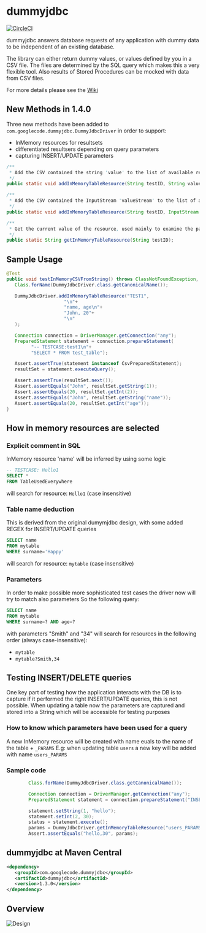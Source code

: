 # dummyjdbc 
[![CircleCI](https://circleci.com/gh/kaiwinter/dummyjdbc.svg?style=svg)](https://circleci.com/gh/kaiwinter/dummyjdbc)

dummyjdbc answers database requests of any application with dummy data to be independent of an existing database.

The library can either return dummy values, or values defined by you in a CSV file. The files are determined by the SQL query which makes this a very flexible tool. Also results of Stored Procedures can be mocked with data from CSV files.

For more details please see the [Wiki](https://github.com/kaiwinter/dummyjdbc/wiki)

## New Methods in 1.4.0
Three new methods have been added to `com.googlecode.dummyjdbc.DummyJdbcDriver` in order to support:
* InMemory resources for resultsets
* differentiated resultsers depending on query parameters
* capturing INSERT/UPDATE parameters

```Java
/**
 * Add the CSV contained the string 'value' to the list of available resultsets
 */
public static void addInMemoryTableResource(String testID, String value);

/**
 * Add the CSV contained the InputStream 'valueStream' to the list of available resultsets
 */
public static void addInMemoryTableResource(String testID, InputStream valueStream);

/**
 * Get the current value of the resource, used mainly to examine the parameters used for INSERT/UPDATE queries
 */
public static String getInMemoryTableResource(String testID);
```

## Sample Usage
```java
@Test
public void testInMemoryCSVFromString() throws ClassNotFoundException, URISyntaxException, SQLException {
   Class.forName(DummyJdbcDriver.class.getCanonicalName());

   DummyJdbcDriver.addInMemoryTableResource("TEST1", 
                     "\n"+
                     "name, age\n"+
                     "John, 20"+
                     "\n"
   );

   Connection connection = DriverManager.getConnection("any");
   PreparedStatement statement = connection.prepareStatement(
         "-- TESTCASE:test1\n"+
         "SELECT * FROM test_table");

   Assert.assertTrue(statement instanceof CsvPreparedStatement);
   resultSet = statement.executeQuery();

   Assert.assertTrue(resultSet.next());
   Assert.assertEquals("John", resultSet.getString(1));
   Assert.assertEquals(20, resultSet.getInt(2));
   Assert.assertEquals("John", resultSet.getString("name"));
   Assert.assertEquals(20, resultSet.getInt("age"));
}
```

## How in memory resources are selected

### Explicit comment in SQL
InMemory resource 'name' will be inferred by using some logic

```SQL
-- TESTCASE: Hello1
SELECT *
FROM TableUsedEverywhere
```
will search for resource: `Hello1` (case insensitive)

### Table name deduction
This is derived from the original dumymjdbc design, with some added REGEX for INSERT/UPDATE queries

```SQL
SELECT name
FROM mytable
WHERE surname='Happy'
```
will search for resource: `mytable` (case insensitive)

### Parameters
In order to make possible more sophisticated test cases the driver now will try to match also parameters
So the following query:
```SQL
SELECT name
FROM mytable
WHERE surname=? AND age=?
```
with parameters "Smith" and "34" will search for resources in the following order (always case-insensitive):
* `mytable`
* `mytable?Smith,34`

## Testing INSERT/DELETE queries
One key part of testing how the application interacts with the DB is to capture if it performed the right INSERT/UPDATE queries, this is not possible.
When updating a table now the parameters are captured and stored into a String which will be accessible for testing purposes

### How to know which parameters have been used for a query
A new InMemory resource will be created with name euals to the name of the table + `_PARAMS`
E.g: when updating table `users` a new key will be added with name `users_PARAMS`

### Sample code

```java
        Class.forName(DummyJdbcDriver.class.getCanonicalName());

        Connection connection = DriverManager.getConnection("any");
        PreparedStatement statement = connection.prepareStatement("INSERT INTO users (name,age) VALUES (?,?) ");

        statement.setString(1, "hello");
        statement.setInt(2, 30);
        status = statement.execute();
        params = DummyJdbcDriver.getInMemoryTableResource("users_PARAMS");
        Assert.assertEquals("hello,30", params);
```


## dummyjdbc at Maven Central
```xml
<dependency>
   <groupId>com.googlecode.dummyjdbc</groupId>
   <artifactId>dummyjdbc</artifactId>
   <version>1.3.0</version>
</dependency>
```

## Overview

![Design](https://raw.githubusercontent.com/wiki/kaiwinter/dummyjdbc/images/dummyjdbc-design.png)
